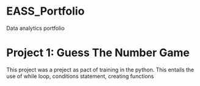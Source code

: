 # EASS_Portfolio
Data analytics portfolio

# Project 1: Guess The Number Game
This project was a preject as pact of training in the python. This entails the use of while loop, conditions statement, creating functions
